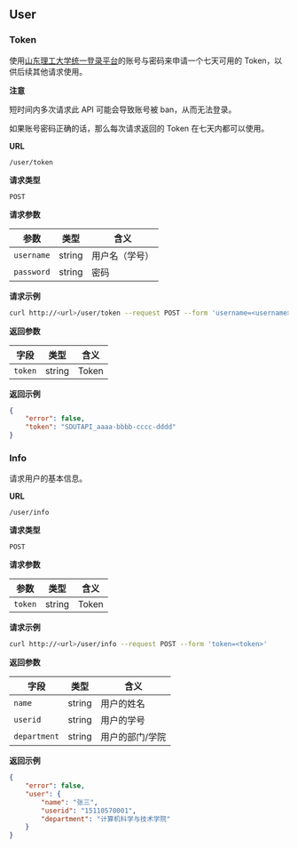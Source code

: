 ## User

### Token

使用[山东理工大学统一登录平台](http://authserver.sdut.edu.cn/authserver/login)的账号与密码来申请一个七天可用的 Token，以供后续其他请求使用。

**注意**

短时间内多次请求此 API 可能会导致账号被 ban，从而无法登录。

如果账号密码正确的话，那么每次请求返回的 Token 在七天内都可以使用。

**URL**

`/user/token`

**请求类型**

`POST`

**请求参数**

| 参数 | 类型 | 含义 |
| ---- | ---- | - |
| `username` | string | 用户名（学号） |
| `password` | string | 密码 |


**请求示例**

```bash
curl http://<url>/user/token --request POST --form 'username=<username>' --form 'password=<password>'
```

**返回参数**

| 字段    | 类型   | 含义  |
| ------- | ------ | ----- |
| `token` | string | Token |

**返回示例**

```json
{
    "error": false,
    "token": "SDUTAPI_aaaa-bbbb-cccc-dddd"
}
```

### Info

请求用户的基本信息。


**URL**

`/user/info`

**请求类型**

`POST`

**请求参数**

| 参数 | 类型 | 含义 |
| ---- | ---- | - |
| `token` | string | Token |


**请求示例**

```bash
curl http://<url>/user/info --request POST --form 'token=<token>'
```

**返回参数**

| 字段    | 类型   | 含义  |
| ------- | ------ | ----- |
| `name` | string | 用户的姓名 |
| `userid` | string | 用户的学号 |
| `department` | string | 用户的部门/学院 |

**返回示例**

```json
{
    "error": false,
    "user": {
        "name": "张三",
        "userid": "15110570001",
        "department": "计算机科学与技术学院"
    }
}
```
